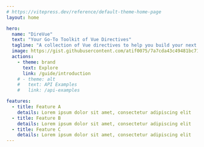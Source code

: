```yaml
---
# https://vitepress.dev/reference/default-theme-home-page
layout: home

hero:
  name: "DireVue"
  text: "Your Go-To Toolkit of Vue Directives"
  tagline: "A collection of Vue directives to help you build your next Vue app faster"
  image: https://gist.githubusercontent.com/atif0075/7a7cda43c49481bc7141d4e7224579f6/raw/6a1701b9a0bda46fcc7405c7b4a1b701aa3b6ee8/direvue.svg
  actions:
    - theme: brand
      text: Explore
      link: /guide/introduction
    # - theme: alt
    #   text: API Examples
    #   link: /api-examples

features:
  - title: Feature A
    details: Lorem ipsum dolor sit amet, consectetur adipiscing elit
  - title: Feature B
    details: Lorem ipsum dolor sit amet, consectetur adipiscing elit
  - title: Feature C
    details: Lorem ipsum dolor sit amet, consectetur adipiscing elit
---
```


<style>
:root {
  --main-color: #3d63dc;
  --lighter-color: #7899ed; /* Lighter version of main color */
  --darker-color: #1f389e; /* Darker version of main color */

  --vp-home-hero-name-color: transparent;
  --vp-home-hero-name-background: -webkit-linear-gradient(120deg, var(--darker-color) 30%, var(--lighter-color));

  --vp-home-hero-image-background-image: linear-gradient(-45deg, var(--darker-color) 50%, var(--lighter-color) 50%);
  --vp-home-hero-image-filter: blur(40px);
}

@media (min-width: 640px) {
  :root {
    --vp-home-hero-image-filter: blur(56px);
  }
}

@media (min-width: 960px) {
  :root {
    --vp-home-hero-image-filter: blur(72px);
  }
}

  


</style>
